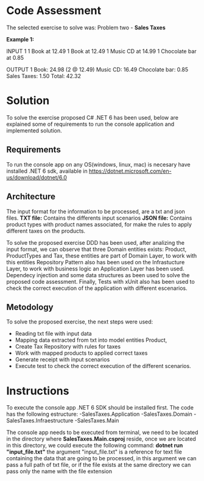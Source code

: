 # Code Assessment
The selected exercise to solve was: Problem two - **Sales Taxes**

**Example 1:**

INPUT 1
1 Book at 12.49
1 Book at 12.49
1 Music CD at 14.99
1 Chocolate bar at 0.85

OUTPUT 1
Book: 24.98 (2 @ 12.49)
Music CD: 16.49
Chocolate bar: 0.85
Sales Taxes: 1.50
Total: 42.32


# Solution

To solve the exercise proposed C# .NET 6 has been used, below are explained some of requirements to run the console application and implemented solution.

## Requirements

To run the console app on any OS(windows, linux, mac) is necesary have installed .NET 6 sdk, available in https://dotnet.microsoft.com/en-us/download/dotnet/6.0

## Architecture

The input format for the information to be processed, are a txt and json files.
**TXT file:** Contains the differents input scenarios
**JSON file:** Contains product types with product names associated, for make the rules to apply different taxes on the products.

To solve the proposed exercise DDD has been used, after analizing the input format, we can observe that three Domain entities exists: Product, ProductTypes and Tax, these entities are part of Domain Layer,  to work with this entities Repository Pattern also has been used on the Infrastucture Layer, to work with business logic an Application Layer has been used.
Dependecy injection and some data structures as been used to solve the proposed code assessment.
Finally, Tests with xUnit also has been used to check the correct execution of the application with different escenarios.

## Metodology

To solve the proposed exercise, the next steps were used:
- Reading txt file with input data
- Mapping data extracted from txt into model entities Product,
- Create Tax Repository with rules for taxes
- Work with mapped products to applied correct taxes
- Generate receipt with input scenarios
- Execute test to check the correct execution of the different scenarios.

# Instructions

To execute the console app .NET 6 SDK should be installed first.
The code has the following estructure:
-SalesTaxes.Application
-SalesTaxes.Domain
-SalesTaxes.Infraestructure
-SalesTaxes.Main
    
The console app needs to be executed from terminal, we need to be located in the directory where **SalesTaxes.Main.csproj** reside, once we are located in this directory, we could execute the following command:
**dotnet run "input_file.txt"**
the argument "input_file.txt" is a reference for text file containing the data that are going to be processed, in this argument we can pass a full path of txt file, or if the file exists at the same directory we can pass only the name with the file extension